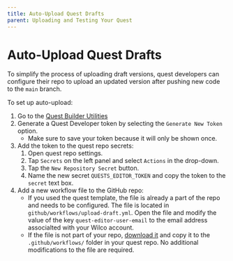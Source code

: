```yaml
---
title: Auto-Upload Quest Drafts
parent: Uploading and Testing Your Quest
---
```



# Auto-Upload Quest Drafts

To simplify the process of uploading draft versions, quest developers can configure their repo to upload an updated version after pushing new code to the `main` branch.

To set up auto-upload:
1. Go to the [Quest Builder Utilities](https://app.wilco.gg/quest-builder-utils)
2. Generate a Quest Developer token by selecting the `Generate New Token` option. 
    - Make sure to save your token because it will only be shown once. 
3. Add the token to the quest repo secrets:
    1. Open quest repo settings.
    2. Tap `Secrets` on the left panel and select `Actions` in the drop-down.
    3. Tap the `New Repository Secret` button.
    4. Name the new secret `QUESTS_EDITOR_TOKEN` and copy the token to the `secret` text box. 
4. Add a new workflow file to the GitHub repo:
    - If you used the quest template, the file is already a part of the repo and needs to be configured. The file is located in `github/workflows/upload-draft.yml`. Open the file and modify the value of the key `quest-editor-user-email` to the email address associalted with your Wilco account.
    - If the file is not part of your repo, [download it](https://app.wilco.gg/quest-builder-utils) and copy it to the `.github/workflows/` folder in your quest repo. No additional modifications to the file are required.
